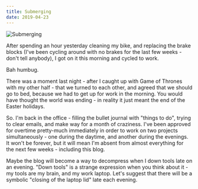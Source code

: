 ```yaml
---
title: Submerging
date: 2019-04-23
---
```


![Submerging](https://source.unsplash.com/ZYYS1kapOm8/1600x900)

After spending an hour yesterday cleaning my bike, and replacing the brake blocks (I've been cycling around with no brakes for the last few weeks - don't tell anybody), I got on it this morning and cycled to work.

Bah humbug.

There was a moment last night - after I caught up with Game of Thrones with my other half - that we turned to each other, and agreed that we should go to bed, because we had to get up for work in the morning. You would have thought the world was ending - in reality it just meant the end of the Easter holidays.

So. I'm back in the office - filling the bullet journal with "things to do", trying to clear emails, and make way for a month of craziness. I've been approved for overtime pretty-much immediately in order to work on two projects simultaneously - one during the daytime, and another during the evenings. It won't be forever, but it will mean I'm absent from almost everything for the next few weeks - including this blog.

Maybe the blog will become a way to decompress when I down tools late on an evening. "Down tools" is a strange expression when you think about it - my tools are my brain, and my work laptop. Let's suggest that there will be a symbolic "closing of the laptop lid" late each evening.